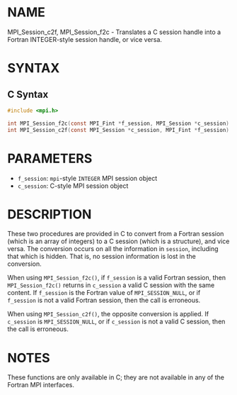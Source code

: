 # NAME

MPI_Session_c2f, MPI_Session_f2c - Translates a C session handle into a Fortran INTEGER-style session handle, or vice versa.

# SYNTAX

## C Syntax

```c
#include <mpi.h>

int MPI_Session_f2c(const MPI_Fint *f_session, MPI_Session *c_session)
int MPI_Session_c2f(const MPI_Session *c_session, MPI_Fint *f_session)
```

# PARAMETERS

* `f_session`: `mpi`-style `INTEGER` MPI session object
* `c_session`: C-style MPI session object

# DESCRIPTION

These two procedures are provided in C to convert from a Fortran
session (which is an array of integers) to a C session (which is a
structure), and vice versa. The conversion occurs on all the
information in `session`, including that which is hidden. That is,
no session information is lost in the conversion.

When using `MPI_Session_f2c()`, if `f_session` is a valid Fortran
session, then `MPI_Session_f2c()` returns in `c_session` a
valid C session with the same content. If `f_session` is the Fortran
value of `MPI_SESSION_NULL`, or if
`f_session` is not a valid Fortran session, then the call is erroneous.

When using `MPI_Session_c2f()`, the opposite conversion is applied. If
`c_session` is `MPI_SESSION_NULL`, or if
`c_session` is not a valid C session, then the call is erroneous.

# NOTES

These functions are only available in C; they are not available in any
of the Fortran MPI interfaces.

